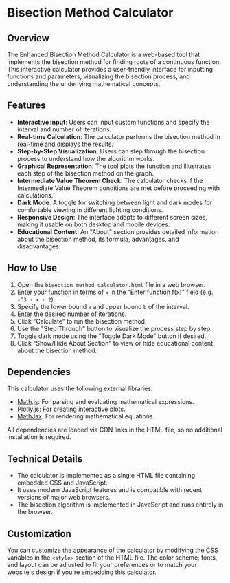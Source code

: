 # Bisection Method Calculator

## Overview

The Enhanced Bisection Method Calculator is a web-based tool that implements the bisection method for finding roots of a continuous function. This interactive calculator provides a user-friendly interface for inputting functions and parameters, visualizing the bisection process, and understanding the underlying mathematical concepts.

## Features

- **Interactive Input**: Users can input custom functions and specify the interval and number of iterations.
- **Real-time Calculation**: The calculator performs the bisection method in real-time and displays the results.
- **Step-by-Step Visualization**: Users can step through the bisection process to understand how the algorithm works.
- **Graphical Representation**: The tool plots the function and illustrates each step of the bisection method on the graph.
- **Intermediate Value Theorem Check**: The calculator checks if the Intermediate Value Theorem conditions are met before proceeding with calculations.
- **Dark Mode**: A toggle for switching between light and dark modes for comfortable viewing in different lighting conditions.
- **Responsive Design**: The interface adapts to different screen sizes, making it usable on both desktop and mobile devices.
- **Educational Content**: An "About" section provides detailed information about the bisection method, its formula, advantages, and disadvantages.

## How to Use

1. Open the `bisection_method_calculator.html` file in a web browser.
2. Enter your function in terms of `x` in the "Enter function f(x)" field (e.g., `x^3 - x - 2`).
3. Specify the lower bound `a` and upper bound `b` of the interval.
4. Enter the desired number of iterations.
5. Click "Calculate" to run the bisection method.
6. Use the "Step Through" button to visualize the process step by step.
7. Toggle dark mode using the "Toggle Dark Mode" button if desired.
8. Click "Show/Hide About Section" to view or hide educational content about the bisection method.

## Dependencies

This calculator uses the following external libraries:

- [Math.js](https://mathjs.org/): For parsing and evaluating mathematical expressions.
- [Plotly.js](https://plotly.com/javascript/): For creating interactive plots.
- [MathJax](https://www.mathjax.org/): For rendering mathematical equations.

All dependencies are loaded via CDN links in the HTML file, so no additional installation is required.

## Technical Details

- The calculator is implemented as a single HTML file containing embedded CSS and JavaScript.
- It uses modern JavaScript features and is compatible with recent versions of major web browsers.
- The bisection algorithm is implemented in JavaScript and runs entirely in the browser.

## Customization

You can customize the appearance of the calculator by modifying the CSS variables in the `<style>` section of the HTML file. The color scheme, fonts, and layout can be adjusted to fit your preferences or to match your website's design if you're embedding this calculator.

